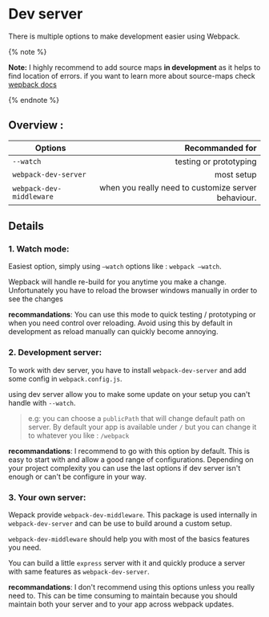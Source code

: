 # Dev server 

There is multiple options to make development easier using Webpack.

{% note %}

**Note:** I highly recommend to add source maps **in development** as it helps to find location of errors. if you want to learn more about source-maps check [wepback docs](https://webpack.js.org/guides/development/#using-source-maps)

{% endnote %}

## Overview : 
| Options        | Recommanded for           | 
| ------------- |-------------:| 
| `--watch`     | testing or prototyping | 
| `webpack-dev-server`     | most setup      |   
| `webpack-dev-middleware` | when you really need to customize server behaviour.      |    

## Details

### 1. Watch mode: 

Easiest option, simply using `—watch` options like :  `webpack —watch`.

Wepback will handle re-build for you anytime you make a change. Unfortunately you have to reload the browser windows manually in order to see the changes

**recommandations**: You can use this mode to quick testing / prototyping or when you need control over reloading. Avoid using this by default in development as reload manually can quickly become annoying.

### 2. Development server: 

To work with dev server, you have to install `webpack-dev-server` and add some config in `webpack.config.js`. 

using dev server allow you to make some update on your setup you can't handle with `--watch`.

> e.g: you can choose a `publicPath` that will change default path on server. By default your app is available under `/` but you can change it to whatever you like : `/webpack`


**recommandations**: I recommend to go with this option by default. This is easy to start with and allow a good range of configurations. Depending on your project complexity you can use the last options if dev server isn't enough or can't be configure in your way.

### 3. Your own server:

Wepack provide `webpack-dev-middleware`. This package is used internally in `webpack-dev-server` and can be use to build around a custom setup. 

`webpack-dev-middleware` should help you with most of the basics features you need.

You can build a little `express` server with it and quickly produce a server with same features as `webpack-dev-server`.

**recommandations**: I don't recommend using this options unless you really need to. This can be time consuming to maintain because you should maintain both your server and to your app across webpack updates. 


